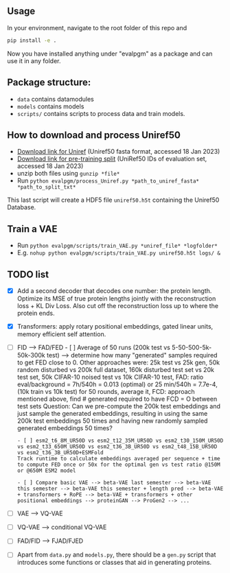 ## Usage

In your environment, navigate to the root folder of this repo and
```bash
pip install -e .
```

Now you have installed anything under "evalpgm" as a package and can use it in any folder.

## Package structure:

- `data` contains datamodules
- `models` contains models
- `scripts/` contains scripts to process data and train models.

## How to download and process Uniref50
- [Download link for Uniref](https://www.uniprot.org/help/downloads) (Uniref50 fasta format, accessed 18 Jan 2023)
- [Download link for pre-training split](https://github.com/facebookresearch/esm#available-pretraining-split) (UniRef50 IDs of evaluation set, accessed 18 Jan 2023)
- unzip both files using `gunzip *file*`
- Run `python evalpgm/process_Uniref.py *path_to_uniref_fasta* *path_to_split_txt*`

This last script will create a HDF5 file `uniref50.h5t` containing the Uniref50 Database.

## Train a VAE
- Run `python evalpgm/scripts/train_VAE.py *uniref_file* *logfolder*`
- E.g. `nohup python evalpgm/scripts/train_VAE.py uniref50.h5t logs/ &`



## TODO list
- [x] Add a second decoder that decodes one number: the protein length. Optimize its MSE of true protein lengths jointly with the reconstruction loss + KL Div Loss. Also cut off the reconstruction loss up to where the protein ends.
- [x] Transformers: apply rotary positional embeddings, gated linear units, memory efficient self attention.
- [ ] FID --> FAD/FED
      - [ ] Average of 50 runs (200k test vs 5-50-500-5k-50k-300k test)  --> determine how many "generated" samples required to get FED close to 0. 
      Other approaches were: 25k test vs 25k gen, 50k random disturbed vs 200k full dataset, 160k disturbed test set vs 20k test set, 50k CIFAR-10 noised test vs 10k CIFAR-10 test, FAD: ratio eval/background = 7h/540h = 0.013 (optimal) or 25 min/540h = 7.7e-4, (10k train vs 10k test) for 50 rounds, average it, FCD: approach mentioned above, find # generated required to have FCD = O between test sets
      Question: Can we pre-compute the 200k test embeddings and just sample the generated embeddings, resulting in using the same 200k test embeddings 50 times and having new randomly sampled generated embeddings 50 times?

      - [ ] esm2_t6_8M_UR50D vs esm2_t12_35M_UR50D vs esm2_t30_150M_UR50D vs esm2_t33_650M_UR50D vs esm2_t36_3B_UR50D vs esm2_t48_15B_UR50D vs esm2_t36_3B_UR50D+ESMFold
      Track runtime to calculate embeddings averaged per sequence + time to compute FED once or 50x for the optimal gen vs test ratio @150M or @650M ESM2 model 

      - [ ] Compare basic VAE --> beta-VAE last semester --> beta-VAE this semester --> beta-VAE this semester + length pred --> beta-VAE + transformers + RoPE --> beta-VAE + transformers + other positional embeddings --> proteinGAN --> ProGen2 --> ...

- [ ] VAE --> VQ-VAE
- [ ] VQ-VAE --> conditional VQ-VAE
- [ ] FAD/FID --> FJAD/FJED
- [ ] Apart from `data.py` and `models.py`, there should be a `gen.py` script that introduces some functions or classes that aid in generating proteins.

